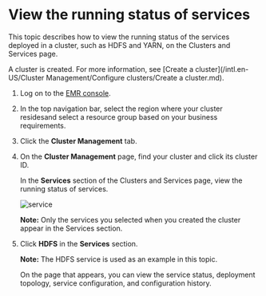 # View the running status of services

This topic describes how to view the running status of the services deployed in a cluster, such as HDFS and YARN, on the Clusters and Services page.

A cluster is created. For more information, see [Create a cluster](/intl.en-US/Cluster Management/Configure clusters/Create a cluster.md).

1.  Log on to the [EMR console](https://emr.console.aliyun.com/).

2.  In the top navigation bar, select the region where your cluster residesand select a resource group based on your business requirements.

3.  Click the **Cluster Management** tab.

4.  On the **Cluster Management** page, find your cluster and click its cluster ID.

    In the **Services** section of the Clusters and Services page, view the running status of services.

    ![service](https://static-aliyun-doc.oss-cn-hangzhou.aliyuncs.com/assets/img/en-US/4070368951/p73281.png)

    **Note:** Only the services you selected when you created the cluster appear in the Services section.

5.  Click **HDFS** in the **Services** section.

    **Note:** The HDFS service is used as an example in this topic.

    On the page that appears, you can view the service status, deployment topology, service configuration, and configuration history.


